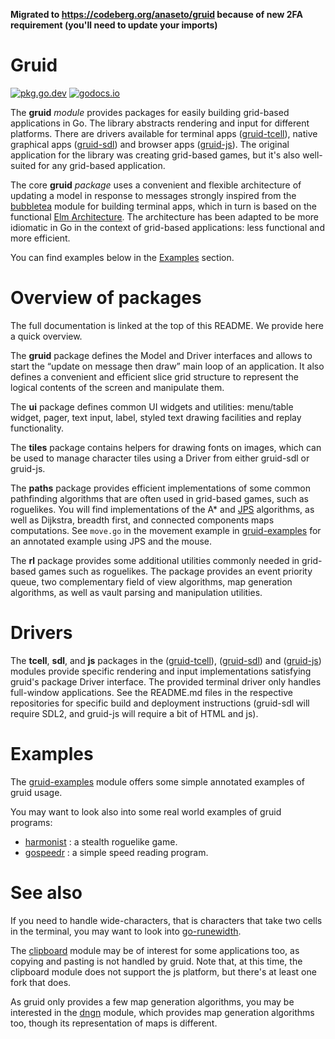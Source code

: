 **Migrated to https://codeberg.org/anaseto/gruid because of new 2FA requirement (you'll need to update your imports)**

# Gruid

[![pkg.go.dev](https://pkg.go.dev/badge/github.com/anaseto/gruid.svg)](https://pkg.go.dev/github.com/anaseto/gruid)
[![godocs.io](https://godocs.io/github.com/anaseto/gruid?status.svg)](https://godocs.io/github.com/anaseto/gruid)

The **gruid** *module* provides packages for easily building grid-based
applications in Go.  The library abstracts rendering and input for different
platforms. There are drivers available for terminal apps
([gruid-tcell](https://github.com/anaseto/gruid-tcell)), native graphical apps
([gruid-sdl](https://github.com/anaseto/gruid-sdl)) and browser apps
([gruid-js](https://github.com/anaseto/gruid-js)). The original application for
the library was creating grid-based games, but it's also well-suited for any
grid-based application.

The core **gruid** *package* uses a convenient and flexible architecture of
updating a model in response to messages strongly inspired from the
[bubbletea](https://github.com/charmbracelet/bubbletea) module for building
terminal apps, which in turn is based on the functional [Elm
Architecture](https://guide.elm-lang.org/architecture/). The architecture has
been adapted to be more idiomatic in Go in the context of grid-based
applications: less functional and more efficient.

You can find examples below in the [Examples](#examples) section.

# Overview of packages

The full documentation is linked at the top of this README. We provide here a
quick overview.

The **gruid** package defines the Model and Driver interfaces and allows to
start the “update on message then draw” main loop of an application. It also
defines a convenient and efficient slice grid structure to represent the
logical contents of the screen and manipulate them.

The **ui** package defines common UI widgets and utilities: menu/table widget,
pager, text input, label, styled text drawing facilities and replay
functionality.

The **tiles** package contains helpers for drawing fonts on images, which can
be used to manage character tiles using a Driver from either gruid-sdl or
gruid-js.

The **paths** package provides efficient implementations of some common
pathfinding algorithms that are often used in grid-based games, such as
roguelikes. You will find implementations of the A\* and
[JPS](https://en.wikipedia.org/wiki/Jump_point_search) algorithms, as well as
Dijkstra, breadth first, and connected components maps computations. See
`move.go` in the movement example in
[gruid-examples](https://github.com/anaseto/gruid-examples) for an annotated
example using JPS and the mouse.

The **rl** package provides some additional utilities commonly needed in
grid-based games such as roguelikes. The package provides an event priority
queue, two complementary field of view algorithms, map generation algorithms,
as well as vault parsing and manipulation utilities.

# Drivers

The **tcell**, **sdl**, and **js** packages in the
([gruid-tcell](https://github.com/anaseto/gruid-tcell)),
([gruid-sdl](https://github.com/anaseto/gruid-sdl)) and
([gruid-js](https://github.com/anaseto/gruid-js)) modules provide specific
rendering and input implementations satisfying gruid's package Driver
interface. The provided terminal driver only handles full-window applications.
See the README.md files in the respective repositories for specific build and
deployment instructions (gruid-sdl will require SDL2, and gruid-js will require
a bit of HTML and js).

# Examples

The [gruid-examples](https://github.com/anaseto/gruid-examples) module offers
some simple annotated examples of gruid usage.

You may want to look also into some real world examples of gruid programs:

+ [harmonist](https://github.com/anaseto/harmonist) : a stealth roguelike game.
+ [gospeedr](https://github.com/anaseto/gospeedr) : a simple speed reading program.

# See also

If you need to handle wide-characters, that is characters that take two cells
in the terminal, you may want to look into
[go-runewidth](https://github.com/mattn/go-runewidth).

The [clipboard](https://github.com/atotto/clipboard) module may be of interest
for some applications too, as copying and pasting is not handled by gruid. Note
that, at this time, the clipboard module does not support the js platform, but
there's at least one fork that does.

As gruid only provides a few map generation algorithms, you may be interested
in the [dngn](https://github.com/SolarLune/dngn) module, which provides map
generation algorithms too, though its representation of maps is different.
